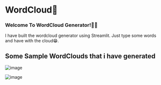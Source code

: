 # WordCloud💭


### Welcome To WordCloud Generator!🎈🎈


I have built the wordcloud generator using Streamlit. Just type some words and have with the cloud😁.

## Some Sample WordClouds that i have generated 

![image](https://user-images.githubusercontent.com/73685642/174730543-f10b1dcf-5216-4160-bee5-c6ff68a84040.png)



![image](https://user-images.githubusercontent.com/73685642/174732774-41a88789-ab0d-4413-8c8f-be3cc84fb927.png)
